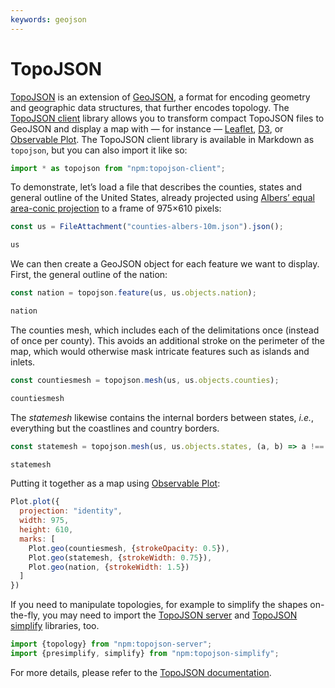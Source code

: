```yaml
---
keywords: geojson
---
```


# TopoJSON

[TopoJSON](https://github.com/topojson/topojson) is an extension of [GeoJSON](https://geojson.org/), a format for encoding geometry and geographic data structures, that further encodes topology. The [TopoJSON client](https://github.com/topojson/topojson-client) library allows you to transform compact TopoJSON files to GeoJSON and display a map with — for instance — [Leaflet](./leaflet), [D3](./d3), or [Observable Plot](./plot). The TopoJSON client library is available in Markdown as `topojson`, but you can also import it like so:

```js echo
import * as topojson from "npm:topojson-client";
```

To demonstrate, let’s load a file that describes the counties, states and general outline of the United States, already projected using [Albers’ equal area-conic projection](https://d3js.org/d3-geo/conic#geoAlbersUsa) to a frame of 975&times;610 pixels:

```js echo
const us = FileAttachment("counties-albers-10m.json").json();
```
```js echo
us
```

We can then create a GeoJSON object for each feature we want to display. First, the general outline of the nation:

```js echo
const nation = topojson.feature(us, us.objects.nation);
```
```js echo
nation
```

The counties mesh, which includes each of the delimitations once (instead of once per county). This avoids an additional stroke on the perimeter of the map, which would otherwise mask intricate features such as islands and inlets.

```js echo
const countiesmesh = topojson.mesh(us, us.objects.counties);
```
```js echo
countiesmesh
```

The _statemesh_ likewise contains the internal borders between states, _i.e._, everything but the coastlines and country borders.

```js echo
const statemesh = topojson.mesh(us, us.objects.states, (a, b) => a !== b)
```
```js echo
statemesh
```

Putting it together as a map using [Observable Plot](./plot):

```js echo
Plot.plot({
  projection: "identity",
  width: 975,
  height: 610,
  marks: [
    Plot.geo(countiesmesh, {strokeOpacity: 0.5}),
    Plot.geo(statemesh, {strokeWidth: 0.75}),
    Plot.geo(nation, {strokeWidth: 1.5})
  ]
})
```

If you need to manipulate topologies, for example to simplify the shapes on-the-fly, you may need to import the [TopoJSON server](https://github.com/topojson/topojson-server) and [TopoJSON simplify](https://github.com/topojson/topojson-simplify) libraries, too.

```js echo run=false
import {topology} from "npm:topojson-server";
import {presimplify, simplify} from "npm:topojson-simplify";
```

For more details, please refer to the [TopoJSON documentation](https://github.com/topojson).
